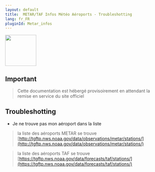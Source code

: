 ```yaml
---
layout: default
title:  METAR/TAF Infos Météo Aéroports - Troubleshotting
lang: fr_FR
pluginId: Metar_infos
---
```


<img src="{{site.baseurl}}/plugin-metar_infos/{{site.img}}/metar_infos_icon.png" class="pluginLogo" width="100" />

## Important

> Cette documentation est hébergé provisoirement en attendant la remise en service du site officiel


## Troubleshotting

- Je ne trouve pas mon aéroport dans la liste

> la liste des aéroports METAR se trouve [http://tgftp.nws.noaa.gov/data/observations/metar/stations/](http://tgftp.nws.noaa.gov/data/observations/metar/stations/)

> la liste des aéroports TAF se trouve [https://tgftp.nws.noaa.gov/data/forecasts/taf/stations/](https://tgftp.nws.noaa.gov/data/forecasts/taf/stations/)
